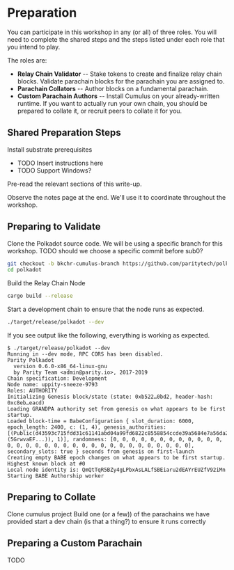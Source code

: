 # Preparation

You can participate in this workshop in any (or all) of three roles. You will need to complete the shared steps and the steps listed under each role that you intend to play.

The roles are:

* **Relay Chain Validator** -- Stake tokens to create and finalize relay chain blocks. Validate parachain blocks for the parachain you are assigned to.
* **Parachain Collators** -- Author blocks on a fundamental parachain.
* **Custom Parachain Authors** -- Install Cumulus on your already-written runtime. If you want to actually run your own chain, you should be prepared to collate it, or recruit peers to collate it for you.

## Shared Preparation Steps
Install substrate prerequisites
* TODO Insert instructions here
* TODO Support Windows?

Pre-read the relevant sections of this write-up.

Observe the notes page at the end. We'll use it to coordinate throughout the workshop.

## Preparing to Validate
Clone the Polkadot source code. We will be using a specific branch for this workshop.
TODO should we choose a specific commit before sub0?
```bash
git checkout -b bkchr-cumulus-branch https://github.com/paritytech/polkadot.git
cd polkadot
```

Build the Relay Chain Node
```bash
cargo build --release
```

Start a development chain to ensure that the node runs as expected.
```bash
./target/release/polkadot --dev
```

If you see output like the following, everything is working as expected.
```
$ ./target/release/polkadot --dev
Running in --dev mode, RPC CORS has been disabled.
Parity Polkadot
  version 0.6.0-x86_64-linux-gnu
  by Parity Team <admin@parity.io>, 2017-2019
Chain specification: Development
Node name: uppity-sneeze-9793
Roles: AUTHORITY
Initializing Genesis block/state (state: 0xb522…0bd2, header-hash: 0xc8eb…eacd)
Loading GRANDPA authority set from genesis on what appears to be first startup.
Loaded block-time = BabeConfiguration { slot_duration: 6000, epoch_length: 2400, c: (1, 4), genesis_authorities: [(Public(d43593c715fdd31c61141abd04a99fd6822c8558854ccde39a5684e7a56da27d (5GrwvaEF...)), 1)], randomness: [0, 0, 0, 0, 0, 0, 0, 0, 0, 0, 0, 0, 0, 0, 0, 0, 0, 0, 0, 0, 0, 0, 0, 0, 0, 0, 0, 0, 0, 0, 0, 0], secondary_slots: true } seconds from genesis on first-launch
Creating empty BABE epoch changes on what appears to be first startup.
Highest known block at #0
Local node identity is: QmQtTqR5BZy4gLPbxAsLALfSBEiaru2dEAYrEUZfV92iMn
Starting BABE Authorship worker
```


## Preparing to Collate
Clone cumulus project
Build one (or a few)) of the parachains we have provided
start a dev chain (is that a thing?) to ensure it runs correctly

## Preparing a Custom Parachain
TODO
